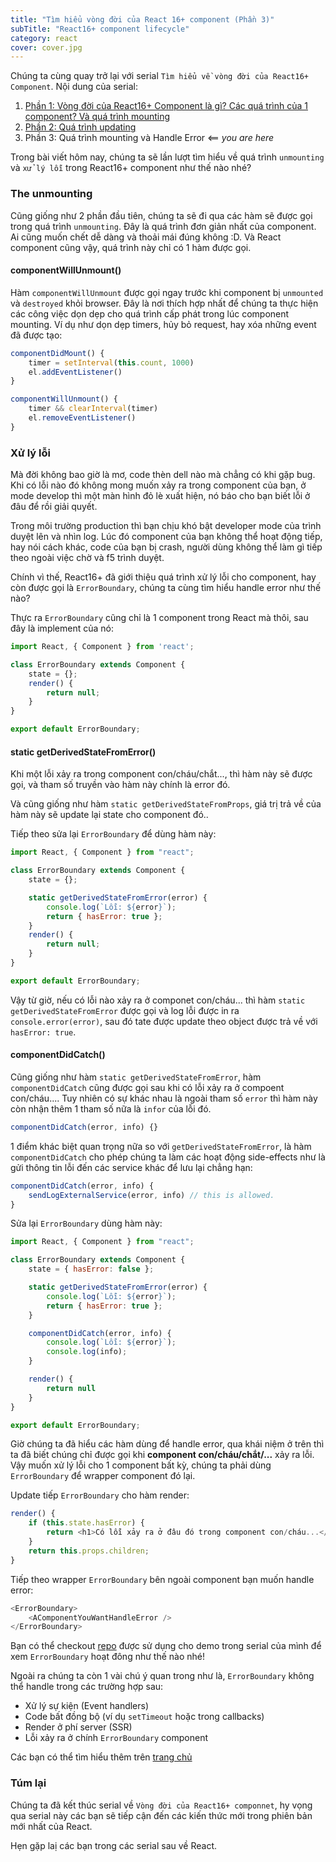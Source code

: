 ```yaml
---
title: "Tìm hiểu vòng đời của React 16+ component (Phần 3)"
subTitle: "React16+ component lifecycle"
category: react
cover: cover.jpg
---
```



Chúng ta cùng quay trở lại với serial `Tìm hiểu về vòng đời của React16+ Component`. Nội dung của serial:
 1. [Phần 1: Vòng đời của React16+ Component là gì? Các quá trình của 1 component? Và quá trình mounting](https://duthaho.com/blogs/react-component-lifecycle)
 2. [Phần 2: Quá trình updating](https://duthaho.com/blogs/react-component-lifecycle-2)
 3. Phần 3: Quá trình mounting và Handle Error <== *you are here*

 Trong bài viết hôm nay, chúng ta sẽ lần lượt tìm hiểu về quá trình `unmounting` và `xử lý lỗi` trong React16+ component như thế nào nhé?

### The unmounting

Cũng giống như 2 phần đầu tiên, chúng ta sẽ đi qua các hàm sẽ được gọi trong quá trình `unmounting`. Đây là quá trình đơn giản nhất của component. Ai cũng muốn chết dễ dàng và thoải mái đúng không :D. Và React component cũng vậy, quá trình này chỉ có 1 hàm được gọi.

#### componentWillUnmount()

Hàm `componentWillUnmount` được gọi ngay trước khi component bị `unmounted` và `destroyed` khỏi browser. Đây là nơi thích hợp nhất để chúng ta thực hiện các công việc dọn dẹp cho quá trình cấp phát trong lúc component mounting. Ví dụ như dọn dẹp timers, hủy bỏ request, hay xóa những event đã được tạo:

```js
componentDidMount() {
	timer = setInterval(this.count, 1000)
	el.addEventListener()
}

componentWillUnmount() {
	timer && clearInterval(timer)
	el.removeEventListener()
}
```

### Xử lý lỗi

Mà đời không bao giờ là mơ, code thèn dell nào mà chẳng có khi gặp bug. Khi có lỗi nào đó không mong muốn xảy ra trong component của bạn, ở mode develop thì một màn hình đỏ lè xuất hiện, nó báo cho bạn biết lỗi ở đâu để rồi giải quyết.

Trong môi trường production thì bạn chịu khó bật developer mode của trình duyệt lên và nhìn log. Lúc đó component của bạn không thể hoạt động tiếp, hay nói cách khác, code của bạn bị crash, người dùng không thể làm gì tiếp theo ngoài việc chờ và f5 trình duyệt.

Chính vì thế, React16+ đã giới thiệu quá trình xử lý lỗi cho component, hay còn được gọi là `ErrorBoundary`, chúng ta cùng tìm hiểu handle error như thế nào?

Thực ra `ErrorBoundary` cũng chỉ là 1 component trong React mà thôi, sau đây là implement của nó:

```js
import React, { Component } from 'react';

class ErrorBoundary extends Component {
	state = {};
	render() {
		return null;
	}
}

export default ErrorBoundary;
```

#### static getDerivedStateFromError()

Khi một lỗi xảy ra trong component con/cháu/chắt..., thì hàm này sẽ được gọi, và tham số truyền vào hàm này chính là error đó.

Và cũng giống như hàm `static getDerivedStateFromProps`, giá trị trả về của hàm này sẽ update lại state cho component đó..

Tiếp theo sửa lại  `ErrorBoundary`  để dùng  hàm này:

```js
import React, { Component } from "react";

class ErrorBoundary extends Component {
	state = {};

	static getDerivedStateFromError(error) {
		console.log(`Lỗi: ${error}`);
		return { hasError: true };
	}
	render() {
		return null;
	}
}

export default ErrorBoundary;
```

Vậy từ giờ, nếu có lỗi nào xảy ra ở componet con/cháu... thì hàm `static getDerivedStateFromError` được gọi và log lỗi được in ra `console.error(error)`, sau đó tate được update theo object được trả về với `hasError: true`.

#### componentDidCatch()

Cũng giống như hàm `static getDerivedStateFromError`, hàm  `componentDidCatch`  cũng được gọi sau khi có lỗi xảy ra ở compoent con/cháu.... Tuy nhiên có sự khác nhau là ngoài tham số `error` thì hàm này còn nhận thêm 1 tham số nữa là `infor` của lỗi đó.

```js
componentDidCatch(error, info) {}
```

1 điểm khác biệt quan trọng nữa so với `getDerivedStateFromError`, là hàm  `componentDidCatch` cho phép chúng ta làm các hoạt động side-effects như là gửi thông tin lỗi đến các service khác để lưu lại chẳng hạn:

```js
componentDidCatch(error, info) {
	sendLogExternalService(error, info) // this is allowed.
}
```

Sửa lại `ErrorBoundary` dùng hàm này:

```js
import React, { Component } from "react";

class ErrorBoundary extends Component {
	state = { hasError: false };

	static getDerivedStateFromError(error) {
		console.log(`Lỗi: ${error}`);
		return { hasError: true };
	}

	componentDidCatch(error, info) {
		console.log(`Lỗi: ${error}`);
		console.log(info);
	}

	render() {
		return null
	}
}

export default ErrorBoundary;
```

Giờ chúng ta đã hiểu các hàm dùng để handle error, qua khái niệm ở trên thì ta đã biết chúng chỉ được gọi khi **component con/cháu/chắt/...** xảy ra lỗi. Vậy muốn xử lý lỗi cho 1 component bất kỳ, chúng ta phải dùng `ErrorBoundary` để wrapper component đó lại.

Update tiếp `ErrorBoundary` cho hàm render:

```js
render() {
	if (this.state.hasError) {
		return <h1>Có lỗi xảy ra ở đâu đó trong component con/cháu...</h1>;
	}
	return this.props.children;
}
```

Tiếp theo wrapper `ErrorBoundary` bên ngoài component bạn muốn handle error:

```js
<ErrorBoundary>
	<AComponentYouWantHandleError />
</ErrorBoundary>
```

Bạn có thể checkout [repo](https://github.com/duthaho/points) được sử dụng cho demo trong serial của mình để xem `ErrorBoundary` hoạt đông như thế nào nhé!

Ngoài ra chúng ta còn 1 vài chú ý quan trong như là, `ErrorBoundary` không thể handle trong các trường hợp sau:

-   Xử lý sự kiện (Event handlers)
-   Code bất đồng bộ (ví dụ `setTimeout`  hoặc trong callbacks)
-   Render ở phí server (SSR)
-   Lỗi xảy ra ở chính `ErrorBoundary` component

Các bạn có thể tìm hiểu thêm trên [trang chủ](https://reactjs.org/docs/error-boundaries.html)
### Túm lại

Chúng ta đã kết thúc serial về `Vòng đời của React16+ componnet`, hy vọng qua serial này các bạn sẽ tiếp cận đến các kiến thức mới trong phiên bản mới nhất của React.

Hẹn gặp laị các bạn trong các serial sau về React.
